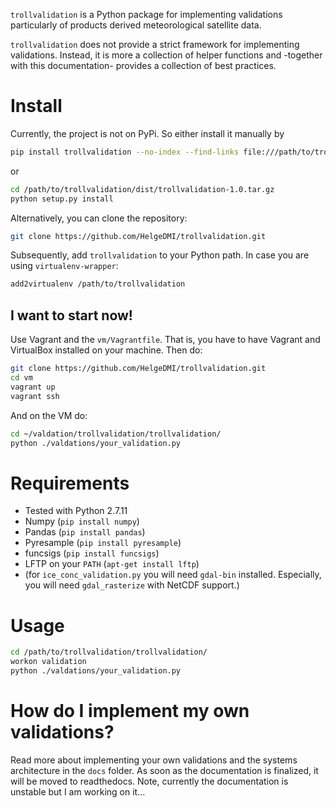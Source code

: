 `trollvalidation` is a Python package for implementing validations particularly of products derived meteorological satellite data.

`trollvalidation` does not provide a strict framework for implementing validations. Instead, it is more a collection of helper functions and -together with this documentation- provides a collection of best practices.



# Install


Currently, the project is not on PyPi. So either install it manually by


```bash
pip install trollvalidation --no-index --find-links file:///path/to/trollvalidation/dist/trollvalidation-1.0.tar.gz
```
or
```bash
cd /path/to/trollvalidation/dist/trollvalidation-1.0.tar.gz
python setup.py install
```


Alternatively, you can clone the repository:


```bash
git clone https://github.com/HelgeDMI/trollvalidation.git

```

Subsequently, add `trollvalidation` to your Python path. In case you are using `virtualenv-wrapper`:

```bash
add2virtualenv /path/to/trollvalidation
```

## I want to start now!

Use Vagrant and the `vm/Vagrantfile`. That is, you have to have Vagrant and VirtualBox installed on your machine. Then do:

```bash
git clone https://github.com/HelgeDMI/trollvalidation.git
cd vm
vagrant up
vagrant ssh
```

And on the VM do:

```bash
cd ~/valdation/trollvalidation/trollvalidation/
python ./valdations/your_validation.py
```


Requirements
============

  * Tested with Python 2.7.11
  * Numpy (`pip install numpy`)
  * Pandas (`pip install pandas`)
  * Pyresample (`pip install pyresample`)
  * funcsigs (`pip install funcsigs`)
  * LFTP on your `PATH` (`apt-get install lftp`)
  * (for `ice_conc_validation.py` you will need `gdal-bin` installed.
  Especially, you will need `gdal_rasterize` with NetCDF support.)



Usage
=====

```bash
cd /path/to/trollvalidation/trollvalidation/
workon validation
python ./valdations/your_validation.py
```


How do I implement my own validations?
======================================

Read more about implementing your own validations and the systems architecture in the `docs` folder. As soon as the documentation is finalized, it will be moved to readthedocs. Note, currently the documentation is unstable but I am working on it...
